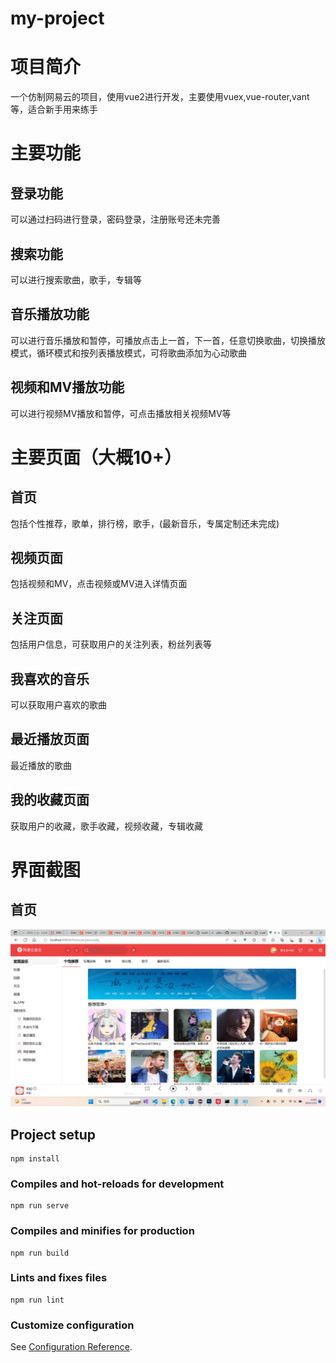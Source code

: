 # my-project
# 项目简介
一个仿制网易云的项目，使用vue2进行开发，主要使用vuex,vue-router,vant等，适合新手用来练手
# 主要功能
## 登录功能
可以通过扫码进行登录，密码登录，注册账号还未完善
## 搜索功能
可以进行搜索歌曲，歌手，专辑等
## 音乐播放功能
可以进行音乐播放和暂停，可播放点击上一首，下一首，任意切换歌曲，切换播放模式，循环模式和按列表播放模式，可将歌曲添加为心动歌曲
## 视频和MV播放功能
可以进行视频MV播放和暂停，可点击播放相关视频MV等
# 主要页面（大概10+）
## 首页
包括个性推荐，歌单，排行榜，歌手，(最新音乐，专属定制还未完成)
## 视频页面
包括视频和MV，点击视频或MV进入详情页面
## 关注页面
包括用户信息，可获取用户的关注列表，粉丝列表等
## 我喜欢的音乐
可以获取用户喜欢的歌曲
## 最近播放页面
最近播放的歌曲
## 我的收藏页面
获取用户的收藏，歌手收藏，视频收藏，专辑收藏
# 界面截图
## 首页
![Uploading image.png…](https://github.com/5120214373/wangyi/blob/master/1.png)

## Project setup
```
npm install
```

### Compiles and hot-reloads for development
```
npm run serve
```

### Compiles and minifies for production
```
npm run build
```

### Lints and fixes files
```
npm run lint
```

### Customize configuration
See [Configuration Reference](https://cli.vuejs.org/config/).
